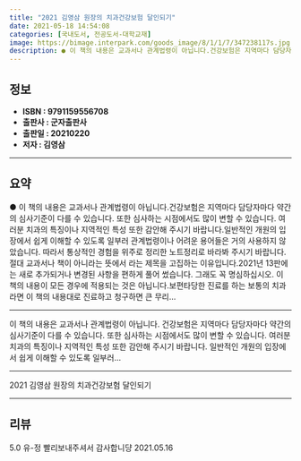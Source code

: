 ```yaml
---
title: "2021 김영삼 원장의 치과건강보험 달인되기"
date: 2021-05-18 14:54:08
categories: [국내도서, 전공도서-대학교재]
image: https://bimage.interpark.com/goods_image/8/1/1/7/347238117s.jpg
description: ● 이 책의 내용은 교과서나 관계법령이 아닙니다.건강보험은 지역마다 담당자마다 약간의 심사기준이 다를 수 있습니다. 또한 심사하는 시점에서도 많이 변할 수 있습니다. 여러분 치과의 특징이나 지역적인 특성 또한 감안해 주시기 바랍니다.일반적인 개원의 입장에서 쉽게 이해할 수 있도록 일부
---
```


## **정보**

- **ISBN : 9791159556708**
- **출판사 : 군자출판사**
- **출판일 : 20210220**
- **저자 : 김영삼**

------



## **요약**

●  이 책의 내용은 교과서나 관계법령이 아닙니다.건강보험은 지역마다 담당자마다 약간의 심사기준이 다를 수 있습니다. 또한 심사하는 시점에서도 많이 변할 수 있습니다. 여러분 치과의 특징이나 지역적인 특성 또한 감안해 주시기 바랍니다.일반적인 개원의 입장에서 쉽게 이해할 수 있도록 일부러 관계법령이나 어려운 용어들은 거의 사용하지 않았습니다. 따라서 통상적인 경험을 위주로 정리한 노트정리로 바라봐 주시기 바랍니다. 절대 교과서나 책이 아니라는 뜻에서 라는 제목을 고집하는 이유입니다.2021년 13판에는 새로 추가되거나 변경된 사항을 편하게 풀어 썼습니다. 그래도 꼭 명심하십시오. 이 책의 내용이 모든 경우에 적용되는 것은 아닙니다.보편타당한 진료를 하는 보통의 치과라면 이 책의 내용대로 진료하고 청구하면 큰 무리...

------

이 책의 내용은 교과서나 관계법령이 아닙니다. 건강보험은 지역마다 담당자마다 약간의 심사기준이 다를 수 있습니다. 또한 심사하는 시점에서도 많이 변할 수 있습니다. 여러분 치과의 특징이나 지역적인 특성 또한 감안해 주시기 바랍니다. 일반적인 개원의 입장에서 쉽게 이해할 수 있도록 일부러... 

------


2021 김영삼 원장의 치과건강보험 달인되기 

------


## **리뷰** 

5.0 유-정 빨리보내주셔서 감사합니댱 2021.05.16 <br/>